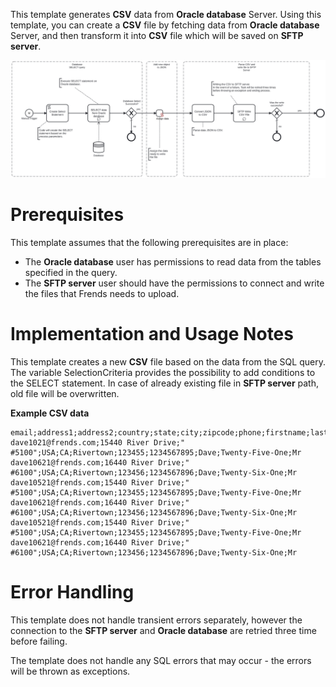 This template generates **CSV** data from **Oracle database** Server. 
Using this template, you can create a **CSV** file by fetching data from **Oracle database** Server, and then transform it into **CSV** file which will be saved on **SFTP server**.

![Template](assets/Oracle_database_SELECT_to_CSV_file_with_SFTP_upload.svg)

# Prerequisites

This template assumes that the following prerequisites are in place:

- The **Oracle database** user has permissions to read data from the tables specified in the query.
- The **SFTP server** user should have the permissions to connect and write the files that Frends needs to upload.


# Implementation and Usage Notes

This template creates a new **CSV** file based on the data from the SQL query. 
The variable SelectionCriteria provides the possibility to add conditions to the SELECT statement.
In case of already existing file in **SFTP server** path, old file will be overwritten.

**Example CSV data**

```
email;address1;address2;country;state;city;zipcode;phone;firstname;lastname;title
dave1021@frends.com;15440 River Drive;" #5100";USA;CA;Rivertown;123455;1234567895;Dave;Twenty-Five-One;Mr
dave10621@frends.com;16440 River Drive;" #6100";USA;CA;Rivertown;123456;1234567896;Dave;Twenty-Six-One;Mr
dave10521@frends.com;15440 River Drive;" #5100";USA;CA;Rivertown;123455;1234567895;Dave;Twenty-Five-One;Mr
dave10621@frends.com;16440 River Drive;" #6100";USA;CA;Rivertown;123456;1234567896;Dave;Twenty-Six-One;Mr
dave10521@frends.com;15440 River Drive;" #5100";USA;CA;Rivertown;123455;1234567895;Dave;Twenty-Five-One;Mr
dave10621@frends.com;16440 River Drive;" #6100";USA;CA;Rivertown;123456;1234567896;Dave;Twenty-Six-One;Mr
```

# Error Handling

This template does not handle transient errors separately, however the connection to the **SFTP server** and **Oracle database** are retried three time before failing.

The template does not handle any SQL errors that may occur - the errors will be thrown as exceptions.
